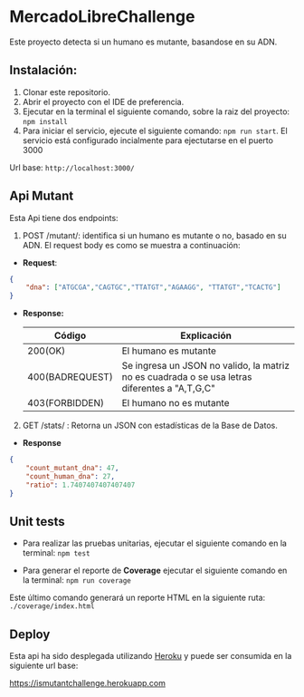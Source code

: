 # MercadoLibreChallenge

Este proyecto detecta si un humano es mutante, basandose en su ADN.

## Instalación:
1. Clonar este repositorio.
2. Abrir el proyecto con el IDE de preferencia.
3. Ejecutar en la terminal el siguiente comando, sobre la raiz del proyecto: `npm install`
4. Para iniciar el servicio, ejecute el siguiente comando: `npm run start`. El servicio está configurado incialmente para ejectutarse en el puerto 3000

Url base: `http://localhost:3000/`

## Api Mutant
Esta Api tiene dos endpoints:

1. POST /mutant/: identifica si un humano es mutante o no, basado en su ADN.  El request body es como se muestra a continuación: 

- **Request**:
``` JSON
{
    "dna": ["ATGCGA","CAGTGC","TTATGT","AGAAGG", "TTATGT","TCACTG"]
}
```
- **Response:**

    | Código  |  Explicación |
    | ------------ | ------------ |
    | 200(OK)  |  El humano es mutante  |
    | 400(BADREQUEST) | Se ingresa un JSON no valido, la matriz no es cuadrada o se usa letras diferentes a "A,T,G,C" | 
    | 403(FORBIDDEN) | El humano no es mutante |

2. GET /stats/ : Retorna un JSON con estadísticas de la Base de Datos.

- **Response**

```JSON
{
    "count_mutant_dna": 47,
    "count_human_dna": 27,
    "ratio": 1.7407407407407407
}
```

## Unit tests

- Para realizar las pruebas unitarias, ejecutar el siguiente comando en la terminal:
`npm test`

- Para generar el reporte de **Coverage** ejecutar el siguiente comando en la terminal:
`npm run coverage`

Este último comando generará un reporte HTML en la siguiente ruta: 
`./coverage/index.html`

## Deploy

Esta api ha sido desplegada utilizando [Heroku](https://www.heroku.com/ "Heroku") y puede ser consumida en la siguiente url base:

https://ismutantchallenge.herokuapp.com